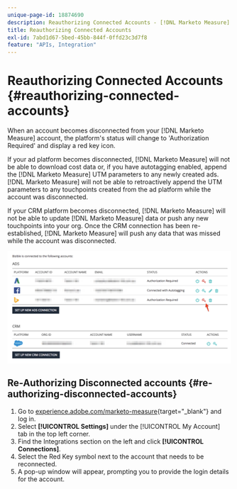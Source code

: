 ```yaml
---
unique-page-id: 18874690
description: Reauthorizing Connected Accounts - [!DNL Marketo Measure] - Product Documentation
title: Reauthorizing Connected Accounts
exl-id: 7abd1d67-5bed-45bb-844f-0ffd23c3d7f8
feature: "APIs, Integration"
---
```

# Reauthorizing Connected Accounts {#reauthorizing-connected-accounts}

When an account becomes disconnected from your [!DNL Marketo Measure] account, the platform's status will change to 'Authorization Required' and display a red key icon.

If your ad platform becomes disconnected, [!DNL Marketo Measure] will not be able to download cost data or, if you have autotagging enabled, append the [!DNL Marketo Measure] UTM parameters to any newly created ads. [!DNL Marketo Measure] will not be able to retroactively append the UTM parameters to any touchpoints created from the ad platform while the account was disconnected.

If your CRM platform becomes disconnected, [!DNL Marketo Measure] will not be able to update [!DNL Marketo Measure] data or push any new touchpoints into your org. Once the CRM connection has been re-established, [!DNL Marketo Measure] will push any data that was missed while the account was disconnected.

![](assets/1-1.png)

## Re-Authorizing Disconnected accounts {#re-authorizing-disconnected-accounts}

1. Go to [experience.adobe.com/marketo-measure](https://experience.adobe.com/marketo-measure){target="_blank"} and log in.
1. Select **[!UICONTROL Settings]** under the [!UICONTROL My Account] tab in the top left corner.
1. Find the Integrations section on the left and click **[!UICONTROL Connections]**.
1. Select the Red Key symbol next to the account that needs to be reconnected.
1. A pop-up window will appear, prompting you to provide the login details for the account.
